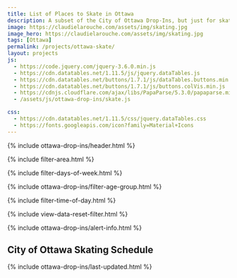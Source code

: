 ```yaml
---
title: List of Places to Skate in Ottawa
description: A subset of the City of Ottawa Drop-Ins, but just for skating!
image: https://claudielarouche.com/assets/img/skating.jpg
image_hero: https://claudielarouche.com/assets/img/skating.jpg
tags: [Ottawa]
permalink: /projects/ottawa-skate/
layout: projects
js:
  - https://code.jquery.com/jquery-3.6.0.min.js
  - https://cdn.datatables.net/1.11.5/js/jquery.dataTables.js
  - https://cdn.datatables.net/buttons/1.7.1/js/dataTables.buttons.min.js
  - https://cdn.datatables.net/buttons/1.7.1/js/buttons.colVis.min.js
  - https://cdnjs.cloudflare.com/ajax/libs/PapaParse/5.3.0/papaparse.min.js
  - /assets/js/ottawa-drop-ins/skate.js

css: 
  - https://cdn.datatables.net/1.11.5/css/jquery.dataTables.css
  - https://fonts.googleapis.com/icon?family=Material+Icons
---
```


{% include ottawa-drop-ins/header.html %}      

{% include filter-area.html %}   

{% include filter-days-of-week.html %}   

{% include ottawa-drop-ins/filter-age-group.html %}   

{% include filter-time-of-day.html %}     

{% include view-data-reset-filter.html %}   

{% include ottawa-drop-ins/alert-info.html %}  

## City of Ottawa Skating Schedule

{% include ottawa-drop-ins/last-updated.html %}  

<div id="csvData"></div>